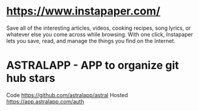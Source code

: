 
# https://www.instapaper.com/
Save all of the interesting articles, videos, cooking recipes, song lyrics, or whatever else you come across while browsing. With one click, Instapaper lets you save, read, and manage the things you find on the Internet.


# ASTRALAPP - APP to organize git hub stars
Code https://github.com/astralapp/astral
Hosted https://app.astralapp.com/auth

